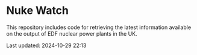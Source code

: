 # Nuke Watch

This repository includes code for retrieving the latest information available on the output of EDF nuclear power plants in the UK.

Last updated: 2024-10-29 22:13